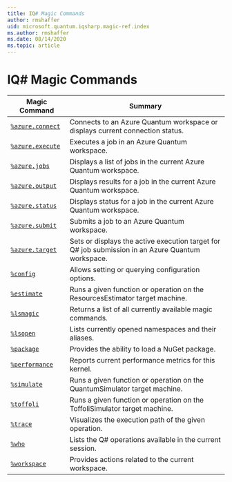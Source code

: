 ```yaml
---
title: IQ# Magic Commands
author: rmshaffer
uid: microsoft.quantum.iqsharp.magic-ref.index
ms.author: rmshaffer
ms.date: 08/14/2020
ms.topic: article
---
```

# IQ# Magic Commands
| Magic Command | Summary |
|---------------|---------|
| [`%azure.connect`](xref:microsoft.quantum.iqsharp.magic-ref.azure.connect) | Connects to an Azure Quantum workspace or displays current connection status. |
| [`%azure.execute`](xref:microsoft.quantum.iqsharp.magic-ref.azure.execute) | Executes a job in an Azure Quantum workspace. |
| [`%azure.jobs`](xref:microsoft.quantum.iqsharp.magic-ref.azure.jobs) | Displays a list of jobs in the current Azure Quantum workspace. |
| [`%azure.output`](xref:microsoft.quantum.iqsharp.magic-ref.azure.output) | Displays results for a job in the current Azure Quantum workspace. |
| [`%azure.status`](xref:microsoft.quantum.iqsharp.magic-ref.azure.status) | Displays status for a job in the current Azure Quantum workspace. |
| [`%azure.submit`](xref:microsoft.quantum.iqsharp.magic-ref.azure.submit) | Submits a job to an Azure Quantum workspace. |
| [`%azure.target`](xref:microsoft.quantum.iqsharp.magic-ref.azure.target) | Sets or displays the active execution target for Q# job submission in an Azure Quantum workspace. |
| [`%config`](xref:microsoft.quantum.iqsharp.magic-ref.config) | Allows setting or querying configuration options. |
| [`%estimate`](xref:microsoft.quantum.iqsharp.magic-ref.estimate) | Runs a given function or operation on the ResourcesEstimator target machine. |
| [`%lsmagic`](xref:microsoft.quantum.iqsharp.magic-ref.lsmagic) | Returns a list of all currently available magic commands. |
| [`%lsopen`](xref:microsoft.quantum.iqsharp.magic-ref.lsopen) | Lists currently opened namespaces and their aliases. |
| [`%package`](xref:microsoft.quantum.iqsharp.magic-ref.package) | Provides the ability to load a NuGet package. |
| [`%performance`](xref:microsoft.quantum.iqsharp.magic-ref.performance) | Reports current performance metrics for this kernel. |
| [`%simulate`](xref:microsoft.quantum.iqsharp.magic-ref.simulate) | Runs a given function or operation on the QuantumSimulator target machine. |
| [`%toffoli`](xref:microsoft.quantum.iqsharp.magic-ref.toffoli) | Runs a given function or operation on the ToffoliSimulator target machine. |
| [`%trace`](xref:microsoft.quantum.iqsharp.magic-ref.trace) | Visualizes the execution path of the given operation. |
| [`%who`](xref:microsoft.quantum.iqsharp.magic-ref.who) | Lists the Q# operations available in the current session. |
| [`%workspace`](xref:microsoft.quantum.iqsharp.magic-ref.workspace) | Provides actions related to the current workspace. |
